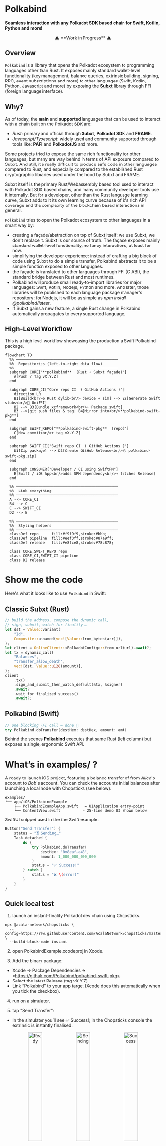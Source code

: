 # Polkabind

**Seamless interaction with any Polkadot SDK based chain for Swift, Kotlin, Python and more!**

<p align="center">
  ⚠️ **Work in Progress** ⚠️
</p>

## Overview

`Polkabind` is a library that opens the Polkadot ecosystem to programming languages other than Rust. It exposes mainly standard wallet-level functionality (key management, balance queries, extrinsic building, signing, RPC, event subscriptions and more) to other languages (Swift, Kotlin, Python, Javascript and more) by exposing the **[Subxt](https://github.com/paritytech/subxt)** library through FFI (foreign language interface). 

## Why?

As of today, the **main** and **supported** languages that can be used to interact with a chain built on the Polkadot SDK are:

- *Rust*: primary and official through **Subxt**, **Polkadot SDK** and **FRAME**.
- *Javascript/Typescript*: widely used and community supported through tools like: **PAPI** and **PolkadotJS** and more.

Some projects tried to expose the same rich functionality for other languages, but many are way behind in terms of API exposure compared to Subxt. And still, it's really difficult to produce safe code in other languages compared to Rust, and especially compared to the established Rust cryptographic libraries used under the hood by Subxt and FRAME.

Subxt itself is the primary Rust/Webassembly based tool used to interact with Polkadot SDK based chains, and many community developer tools use it internally. But for a developer, other than the Rust language learning curve, Subxt adds to it its own learning curve because of it's rich API coverage and the complexity of the blockchain based interactions in general.

`Polkabind` tries to open the Polkadot ecosystem to other languages in a smart way by: 

- creating a façade/abstraction on top of Subxt itself: we use Subxt, we don't replace it. Subxt is our source of truth. The façade exposes mainly standard wallet-level functionality, no fancy interactions, at least for now.
- simplifying the developer experience: instead of crafting a big block of code using Subxt to do a simple transfer, Polkabind abstracts it to be a simple function exposed to other langugaes.
- the façade is translated to other languages through FFI (C ABI), the standard bridge between Rust and most runtimes.
- Polkabind will produce small ready-to-import libraries for major languages: Swift, Kotlin, Nodejs, Python and more. And later, those libraries will be published to each language package manager's repository: for Nodejs, it will be as simple as *npm install @polkabind/latest*. 
- If Subxt gains a new feature, a single Rust change in Polkabind automatically propagates to every supported language.


## High-Level Workflow

This is a high level workflow showcasing the production a Swift Polkabind package.

```mermaid
flowchart TD
  %% ──────────────────────────────────────────────
  %%  Repositories (left-to-right data flow)
  %% ──────────────────────────────────────────────
  subgraph CORE["**polkabind**  (Rust + Subxt façade)"]
    A[Push / Tag vX.Y.Z]
  end

  subgraph CORE_CI["Core repo CI  ( GitHub Actions )"]
    direction LR
    B1[Build<br/>⚙️ Rust dylib<br/> device + sim] --> B2[Generate Swift stubs<br/>🔧 UniFFI]
    B2 --> B3[Bundle xcframework<br/>+ Package.swift]
    B3 -->|git push files & tag| B4[Mirror into<br/>**polkabind-swift-pkg**]
  end

  subgraph SWIFT_REPO["**polkabind-swift-pkg**  (repo)"]
    C[New commit<br/>+ tag vX.Y.Z]
  end

  subgraph SWIFT_CI["Swift repo CI  ( GitHub Actions )"]
    D1[Zip package] --> D2[Create GitHub Release<br/>📦 polkabind-swift-pkg.zip]
  end

  subgraph CONSUMER["Developer / CI using SwiftPM"]
    E[Swift / iOS App<br/>adds SPM dependency<br/>→ fetches Release]
  end

  %% ──────────────────────────────────────────────
  %%  Link everything
  %% ──────────────────────────────────────────────
  A --> CORE_CI
  B4 --> C
  C --> SWIFT_CI
  D2 --> E

  %% ──────────────────────────────────────────────
  %%  Styling helpers
  %% ──────────────────────────────────────────────
  classDef repo      fill:#f9f9f9,stroke:#bbb;
  classDef pipeline  fill:#eef3ff,stroke:#87a9ff;
  classDef release   fill:#e8fce8,stroke:#78c878;

  class CORE,SWIFT_REPO repo
  class CORE_CI,SWIFT_CI pipeline
  class D2 release
  ```

# Show me the code

Here's what it looks like to use `Polkabind` in Swift:

## Classic Subxt (Rust)

``` rust
// build the address, compose the dynamic call,
// sign, submit, watch for finality …
let dst = Value::variant(
    "Id",
    Composite::unnamed(vec![Value::from_bytes(arr)]),
);
let client = OnlineClient::<PolkadotConfig>::from_url(url).await?;
let tx = dynamic_call(
    "Balances",
    "transfer_allow_death",
    vec![dst, Value::u128(amount)],
);
client
    .tx()
    .sign_and_submit_then_watch_default(&tx, &signer)
    .await?
    .wait_for_finalized_success()
    .await?;
```

## Polkabind (Swift)
```swift
// one blocking FFI call – done 🎉
try Polkabind.doTransfer(destHex: destHex, amount: amt)
```

Behind the scenes **Polkabind** executes that same Rust (left column) but
exposes a single, ergonomic Swift API.

# What’s in examples/ ?
A ready to launch iOS project, featuring a balance transfer of from *Alice*'s account to *Bob*'s account. You can check the accounts initial balances after launching a local node with Chopsticks (see below).

```
examples/
└── app/iOS/PolkabindExample
    ├── PolkabindExampleApp.swift   ← UIApplication entry-point
    └── ContentView.swift          ← 25-line demo UI shown below
```

SwiftUI snippet used in the the Swift example:

```swift
Button("Send Transfer") {
    status = "⏳ Sending…"
    Task.detached {
        do {
            try Polkabind.doTransfer(
                destHex: "0x8eaf…a48",
                amount: 1_000_000_000_000
            )
            status = "✅ Success!"
        } catch {
            status = "❌ \(error)"
        }
    }
}

```

## Quick local test

1. launch an instant-finality Polkadot dev chain using Chopsticks.
``` shell
npx @acala-network/chopsticks \
  --config=https://raw.githubusercontent.com/AcalaNetwork/chopsticks/master/configs/polkadot.yml \
  --build-block-mode Instant
```

2. open PolkabindExample.xcodeproj in Xcode.

3. Add the binary package:
  - Xcode →  Package Dependencies → «https://github.com/Polkabind/polkabind-swift-pkg»
  - Select the latest Release (tag vX.Y.Z).
  - Link “Polkabind” to your app target (Xcode does this automatically when you tick the checkbox).
  
4. run on a simulator.

5. tap "Send Transfer":
  - In the simulator you’ll see ✅ Success!; in the Chopsticks console the extrinsic is instantly finalised.
  
<p align="center">
  <img src="assets/ios-ready.png" alt="Ready" width="30%">
  <img src="assets/ios-sending.png" alt="Sending" width="30%">
  <img src="assets/ios-success.png" alt="Success" width="30%">
</p>

<p align="center">
  <img src="assets/balances.png" alt="Balances" width="100%">
</p>

That’s all: no Rust toolchain, no Subxt boilerplate, just a tiny binary framework you can ship in any iOS app.

## Status

This is a *work-in-progress*, please visit [polkabind.dev](https://polkabind.dev) for a summary of the expected roadmap.

## License

Polkabind is licensed under the Apache License, Version 2.0 (see LICENSE).

### Third-Party Licenses and Attributions

Polkabind uses Subxt, which is dual-licensed under either:
    • Apache License, Version 2.0, or
    • GNU General Public License v3.0 (or later)

Polkabind explicitly elects to use Subxt under the terms of the Apache License, Version 2.0.
